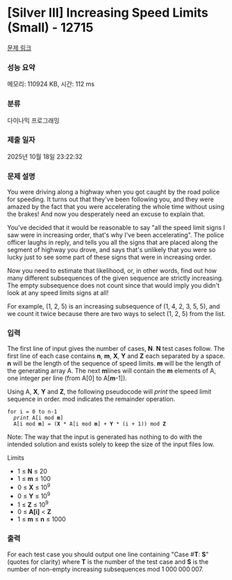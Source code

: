 # [Silver III] Increasing Speed Limits (Small) - 12715 

[문제 링크](https://www.acmicpc.net/problem/12715) 

### 성능 요약

메모리: 110924 KB, 시간: 112 ms

### 분류

다이나믹 프로그래밍

### 제출 일자

2025년 10월 18일 23:22:32

### 문제 설명

<p>You were driving along a highway when you got caught by the road police for speeding. It turns out that they've been following you, and they were amazed by the fact that you were accelerating the whole time without using the brakes! And now you desperately need an excuse to explain that.</p>

<p>You've decided that it would be reasonable to say "all the speed limit signs I saw were in increasing order, that's why I've been accelerating". The police officer laughs in reply, and tells you all the signs that are placed along the segment of highway you drove, and says that's unlikely that you were so lucky just to see some part of these signs that were in increasing order.</p>

<p>Now you need to estimate that likelihood, or, in other words, find out how many different subsequences of the given sequence are strictly increasing. The empty subsequence does not count since that would imply you didn't look at any speed limits signs at all!</p>

<p>For example, (1, 2, 5) is an increasing subsequence of (1, 4, 2, 3, 5, 5), and we count it twice because there are two ways to select (1, 2, 5) from the list.</p>

### 입력 

 <p>The first line of input gives the number of cases, <strong>N</strong>. <strong>N</strong> test cases follow. The first line of each case contains <strong>n</strong>, <strong>m</strong>, <strong>X</strong>, <strong>Y</strong> and <strong>Z</strong> each separated by a space.  <strong>n</strong> will be the length of the sequence of speed limits. <strong>m</strong> will be the length of the generating array A. The next <strong>m</strong>lines will contain the <strong>m</strong> elements of A, one integer per line (from A[0] to A[<strong>m</strong>-1]).</p>

<p>Using A, <strong>X</strong>, <strong>Y</strong> and <strong>Z</strong>, the following pseudocode will <em>print</em> the speed limit sequence in order. mod indicates the remainder operation.</p>

<pre><code>for i = 0 to n-1
  <em>print</em> A[i mod <strong>m</strong>]
  A[i mod <strong>m</strong>] = (<strong>X</strong> * A[i mod <strong>m</strong>] + <strong>Y</strong> * (i + 1)) mod <strong>Z</strong>
</code></pre>

<p> </p>

<p>Note: The way that the input is generated has nothing to do with the intended solution and exists solely to keep the size of the input files low.</p>

<p>Limits</p>

<ul>
	<li>1 ≤ <strong>N</strong> ≤ 20</li>
	<li>1 ≤ <strong>m</strong> ≤ 100</li>
	<li>0 ≤ <strong>X</strong> ≤ 10<sup>9</sup></li>
	<li>0 ≤ <strong>Y</strong> ≤ 10<sup>9</sup></li>
	<li>1 ≤ <strong>Z</strong> ≤ 10<sup>9</sup></li>
	<li>0 ≤ <strong>A[i]</strong> < <strong>Z</strong></li>
	<li>1 ≤ <strong>m</strong> ≤ <strong>n</strong> ≤ 1000</li>
</ul>

### 출력 

 <p>For each test case you should output one line containing "Case #<strong>T</strong>: <strong>S</strong>" (quotes for clarity) where <strong>T</strong> is the number of the test case and <strong>S</strong> is the number of non-empty increasing subsequences mod 1<sub> </sub>000<sub> </sub>000<sub> </sub>007.</p>

